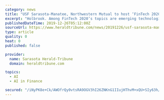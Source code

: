 ```yaml
---
category: news
title: "USF Sarasota-Manatee, Northwestern Mutual to host ‘FinTech 2020’ financial technology conference Jan. 24"
excerpt: "Holbrook. Among FinTech 2020’s topics are emerging technologies such as those below, which create unique challenges as investors and wealth managers work to adapt and prosper: Blockchain, Artificial Intelligence (AI), Machine Learning, Digital Start-Ups, Digital Regulation, Crypto Assets, Cybersecurity, Risk Management, Future Work Skills."
publishedDateTime: 2019-12-26T05:12:00Z
sourceUrl: https://www.heraldtribune.com/news/20191226/usf-sarasota-manatee-northwestern-mutual-to-host-fintech-2020-financial-technology-conference-jan-24
type: article
quality: 0
heat: 0
published: false

provider:
  name: Sarasota Herald-Tribune
  domain: heraldtribune.com

topics:
  - AI
  - AI in Finance

secured: "/iNyPK8e+Ck/AWOfrQy0vtsRA9OGV3hI26ZNKnG1IIujHThvM+xQU+SIy63h/6bDM0qYAoraMmDbuOOTf2uMFRGL46Qy9MBAbbTcAdX/ScuH8PUfvwjmL7eoIUZ8skTLh2W6eSg5l0JRGXFEa7EY/dvVJ/p776aiLTdVZFXWjNQPsp7BG2RIX1eT2tAffoWlchHCuMTfy6o4KeqTKaWksJaLJnLKuHE3MmNTDEu8LqpcAch9VHk+dGxrO6xoeZlNe1lfjbx3RfsUcZN+jGvH9A==;xF+gOB7CA7XSvDfFB45iPg=="
---
```


